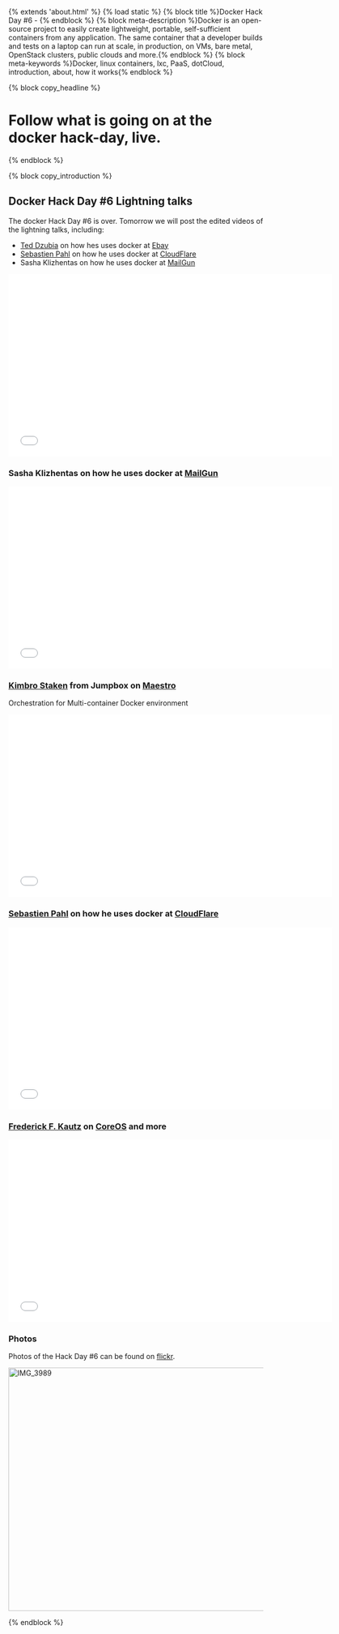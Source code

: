 {% extends 'about.html' %}
{% load static %}
{% block title %}Docker Hack Day #6 - {% endblock %}
{% block meta-description %}Docker is an open-source project to easily create lightweight, portable, self-sufficient containers from any application. The same container that a developer builds and tests on a laptop can run at scale, in production, on VMs, bare metal, OpenStack clusters, public clouds and more.{% endblock %}
{% block meta-keywords %}Docker, linux containers, lxc, PaaS, dotCloud, introduction, about, how it works{% endblock %}


{% block copy_headline %}
# Follow what is going on at the docker hack-day, live. #
{% endblock %}

{% block copy_introduction %}
## Docker Hack Day #6 Lightning talks

The docker Hack Day #6 is over. Tomorrow we will post the edited videos of the lightning talks, including:

*   <a href="https://twitter.com/dozba">Ted Dzubia</a> on how hes uses docker at <a href="http://www.ebay.com">Ebay</a>
*   <a href="https://twitter.com/sebp">Sebastien Pahl</a> on how he uses docker at <a href="http://www.cloudflare.com">CloudFlare</a>
*   Sasha Klizhentas on how he uses docker at <a href="http://www.mailgun.com">MailGun</a>

<iframe width="640" height="360" src="//www.youtube.com/embed/0Hi0W4gX--4" frameborder="0" allowfullscreen></iframe>

<script async class="speakerdeck-embed" data-id="522c48c0dc310130e6ec0220d862d5bd" data-ratio="1.2994923857868" src="//speakerdeck.com/assets/embed.js"></script>


### Sasha Klizhentas on how he uses docker at <a href="http://www.mailgun.com">MailGun</a>

<iframe width="640" height="360" src="//www.youtube.com/embed/CMC3xdAo9RI" frameborder="0" allowfullscreen></iframe>


### <a href="http://www.linkedin.com/in/kstaken">Kimbro Staken</a> from Jumpbox on <a href="https://github.com/toscanini/maestro">Maestro</a>
Orchestration for Multi-container Docker environment

<iframe width="640" height="360" src="//www.youtube.com/embed/OM3UbMgHYfQ" frameborder="0" allowfullscreen></iframe>


### <a href="https://twitter.com/sebp">Sebastien Pahl</a> on how he uses docker at <a href="http://www.cloudflare.com">CloudFlare</a>

<iframe width="640" height="360" src="//www.youtube.com/embed/-Lj3jt_-3r0" frameborder="0" allowfullscreen></iframe>


### <a href="https://twitter.com/ffkiv">Frederick F. Kautz</a> on <a href="http://coreos.com/">CoreOS</a> and more

<iframe width="640" height="360" src="//www.youtube.com/embed/zXC-8lD2WNg" frameborder="0" allowfullscreen></iframe>

### Photos

Photos of the Hack Day #6 can be found on <a href="http://www.flickr.com/photos/99741659@N08/sets/72157634875601997/">flickr</a>.

<a href="http://www.flickr.com/photos/99741659@N08/9409767597/" title="IMG_3989 de dockerfile, sur Flickr"><img src="http://farm3.staticflickr.com/2807/9409767597_16010b239f_z.jpg" width="640" height="480" alt="IMG_3989"></a>

{% endblock %}